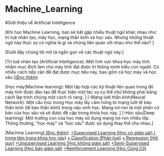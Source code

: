 # Machine_Learning
#Giới thiệu về  Artificial Intelligence

[Khi học Machine Learning, bạn sẽ bắt gặp nhiều thuật ngữ khác nhau như trí tuệ nhân tạo, máy học, mạng thần kinh và học sâu. Nhưng những thuật ngữ này thực sự có 	nghĩa là gì và chúng liên quan với nhau như thế nào? ]

[Dưới đây chúng tôi mô tả ngắn gọn về các thuật ngữ này:]
 
[Trí tuệ nhân tạo (Artificial Intelligence): Một lĩnh vực khoa học máy tính nhằm mục đích làm cho máy tính đạt được trí thông minh kiểu con người. Có nhiều cách tiếp cận để đạt được mục tiêu này, bao gồm cả học máy và học sâu.][(Đọc thêm) ](https://machinelearningcoban.com/2016/12/26/introduce/)

[Học máy(Machine learning): Một tập hợp các kỹ thuật liên quan trong đó máy tính được đào tạo để thực hiện một tác vụ cụ thể chứ không phải bằng cách lập trình chúng một cách rõ ràng. ]
[-Mạng lưới thần kinh(Neural Network): Một cấu trúc trong Học máy lấy cảm hứng từ mạng lưới tế bào thần kinh (tế bào thần kinh) trong não sinh học. Mạng nơ-ron là một phần cơ bản của học sâu và sẽ được đề cập trong khóa học này. ]
[-Học sâu(Deep learning): Một trường con của học máy sử dụng mạng nơ-ron nhiều lớp. Thông thường, “học máy” và “học sâu” được sử dụng thay thế cho nhau.]
	
[Machine Learning][ (Đọc thêm)](https://machinelearningcoban.com/2016/12/27/categories/): 
	[+Supervised Learning (Học có giám sát) ( trọng tâm trong khóa học này)](https://machinelearningcoban.com/2016/12/27/categories/#supervised-learning-hoc-co-giam-sat)
    		[• Classification (Phân loại)]()
    		[• Regression (Hồi quy)]()
	[+Unsupervised Learning (Học không giám sát)](https://machinelearningcoban.com/2016/12/27/categories/#unsupervised-learning-hoc-khong-giam-sat)
	[+Semi-Supervised Learning (Học bán giám sát)](https://machinelearningcoban.com/2016/12/27/categories/#semi-supervised-learning-hoc-ban-giam-sat)
      [+Reinforcement Learning (Học Củng Cố)](https://machinelearningcoban.com/2016/12/27/categories/#reinforcement-learning-hoc-cung-co)
